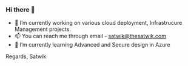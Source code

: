 ### Hi there 👋
- 🔭 I’m currently working on various cloud deployment, Infrastrucure Management projects. 
- 📫 You can reach me through email - satwik@thesatwik.com
- 🌱 I’m currently learning Advanced and Secure design in Azure 

Regards,
Satwik 

<!--
**thesatwik/thesatwik** is a ✨ _special_ ✨ repository because its `README.md` (this file) appears on your GitHub profile.

Here are some ideas to get you started:

- 🔭 I’m currently working on ...
- 🌱 I’m currently learning ...
- 👯 I’m looking to collaborate on ...
- 🤔 I’m looking for help with ...
- 💬 Ask me about ...
- 📫 How to reach me: ...
- 😄 Pronouns: ...
- ⚡ Fun fact: ...
-->
